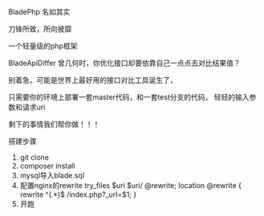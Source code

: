 BladePhp 
名如其实

刀锋所致，所向披靡

一个轻量级的php框架

BladeApiDiffer 曾几何时，你优化接口却要依靠自己一点点去对比结果值？

别着急，可能是世界上最好用的接口对比工具诞生了，

只需要你的环境上部署一套master代码，和一套test分支的代码， 轻轻的输入参数和请求uri

剩下的事情我们帮你做！！！

搭建步骤
1. git clone
2. composer install
3. mysql导入blade.sql
4. 配置nginx的rewrite try_files $uri $uri/ @rewrite; location @rewrite { rewrite ^(.*)$ /index.php?_url=$1;  }
3. 开跑
